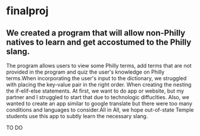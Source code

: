 # finalproj
## We created a program that will allow non-Philly natives to learn and get accostumed to the Philly slang.
The program allows users to view some Philly terms, add terms that are not provided in the program and quiz the user's knowledge on Philly terms.When incorporating the user's input to the dictionary, we struggled with placing the key-value pair in the right order. When creating the nesting the if-elif-else statements. At first, we want to do app or website, but my partner and I struggled to start that due to technologic diffuclties. Also, we wanted to create an app similar to google translate but there were too many conditions and languages to consider.All in All, we hope out-of-state Temple students use this app to subtly learn the necessary slang.

TO DO
